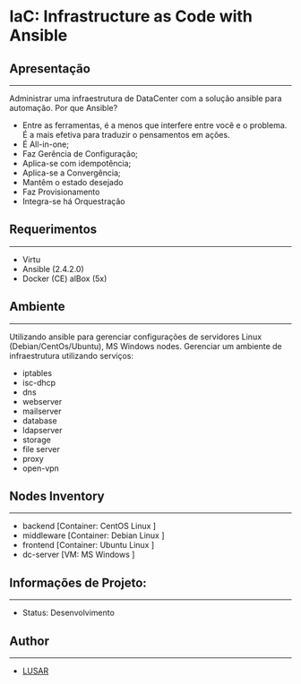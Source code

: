 # IaC: Infrastructure as Code with Ansible

## Apresentação
-----------

  Administrar uma infraestrutura de DataCenter com a solução ansible para automação.
  Por que Ansible?
  - Entre as ferramentas, é a menos que interfere entre você e o problema. É a mais efetiva para traduzir o pensamentos em ações.
  - É All-in-one;
  - Faz Gerência de Configuração;
  - Aplica-se com idempotência;
  - Aplica-se a Convergência;
  - Mantêm o estado desejado
  - Faz Provisionamento
  - Integra-se há Orquestração 

## Requerimentos
-----------
* Virtu
* Ansible (2.4.2.0)
* Docker (CE)
alBox (5x)

## Ambiente 
-----------

Utilizando ansible para gerenciar configurações de servidores Linux (Debian/CentOs/Ubuntu), MS Windows nodes.
Gerenciar um ambiente de infraestrutura utilizando serviços:

* iptables
* isc-dhcp
* dns
* webserver
* mailserver
* database
* ldapserver
* storage
* file server
* proxy
* open-vpn

## Nodes Inventory 
-----------

* backend		[Container: CentOS Linux ]
* middleware	[Container: Debian Linux ]
* frontend	[Container: Ubuntu Linux ]
* dc-server	[VM: 	    MS Windows   ]


		
## Informações de Projeto:
-----------

* Status: Desenvolvimento

## Author
-----------

* [LUSAR](http://linkedin.com/in/wluisaraujo)
